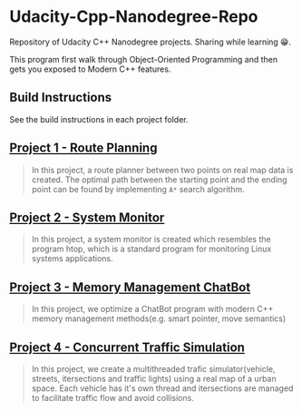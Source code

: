 # Udacity-Cpp-Nanodegree-Repo

Repository of Udacity C++ Nanodegree projects. 
Sharing while learning 😁.

This program first walk through Object-Oriented Programming and then gets you exposed to Modern C++ features.

## Build Instructions

See the build instructions in each project folder.

## [Project 1 - Route Planning](https://github.com/ArincDemirel/Udacity-Cpp-Nanodegree-Repo/tree/main/Project1_Route_Planning)

> In this project, a route planner between two points on real map data is created. The optimal path between the starting point and the ending point can be found by implementing  `A*` search algorithm.

## [Project 2 - System Monitor](https://github.com/ArincDemirel/Udacity-Cpp-Nanodegree-Repo/tree/main/Project2_System_Monitor)

> In this project, a system monitor is created which resembles the program htop, which is a standard program for monitoring Linux systems applications.

## [Project 3 - Memory Management ChatBot](https://github.com/ArincDemirel/Udacity-Cpp-Nanodegree-Repo/tree/main/Project3_Memory_Management_Chatbot)

> In this project, we optimize a ChatBot program with modern C++ memory management methods(e.g. smart pointer, move semantics)

## [Project 4 - Concurrent Traffic Simulation](https://github.com/ArincDemirel/Udacity-Cpp-Nanodegree-Repo/tree/main/Project4_Concurrent_Traffic_Simulation)

> In this project, we create a multithreaded trafic simulator(vehicle, streets, itersections and traffic lights) using a real map of a urban space. Each vehicle has it's own thread and itersections are managed to facilitate traffic flow and avoid collisions.

